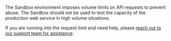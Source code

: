 The Sandbox environment imposes volume limits on API requests to prevent abuse.
The Sandbox should not be used to test the capacity of the production web
service in high volume situations.

If you are running into the request limit and need help, please
[reach out to our support team for assistance](https://support.maxmind.com/hc/en-us/requests/new).
